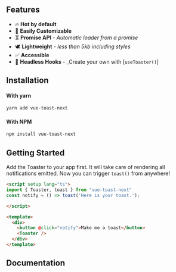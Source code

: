 ## Features

- 🔥 **Hot by default**
- 🔩 **Easily Customizable**
- ⏳ **Promise API** - _Automatic loader from a promise_
- 🕊 **Lightweight** - _less than 5kb including styles_
- ✅ **Accessible**
- 🤯 **Headless Hooks** - _Create your own with [`useToaster()`]

## Installation

#### With yarn

```sh
yarn add vue-toast-next
```

#### With NPM

```sh
npm install vue-toast-next
```

## Getting Started

Add the Toaster to your app first. It will take care of rendering all notifications emitted. Now you can trigger `toast()` from anywhere!

```html
<script setup lang="ts">
import { Toaster, toast } from "vue-toast-next"
const notify = () => toast('Here is your toast.');

</script>

<template>
  <div>
    <button @click="notify">Make me a toast</button>
    <Toaster />
  </div>
</template>
```

## Documentation

